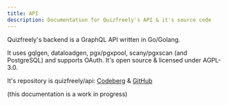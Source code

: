 ```yaml
---
title: API
description: Documentation for Quizfreely's API & it's source code
---
```


Quizfreely's backend is a GraphQL API written in Go/Golang.

It uses gqlgen, dataloadgen, pgx/pgxpool, scany/pgxscan (and PostgreSQL) and supports OAuth. It's open source & licensed under AGPL-3.0.

It's repository is quizfreely/api: [Codeberg](https://codeberg.org/quizfreely/api) & [GitHub](https://github.com/quizfreely/api)

(this documentation is a work in progress)
